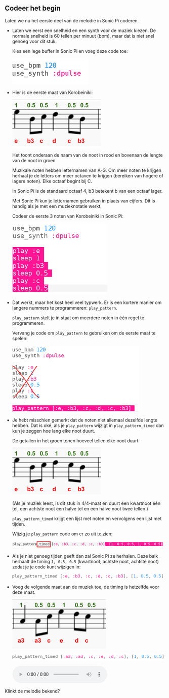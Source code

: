 ## Codeer het begin

Laten we nu het eerste deel van de melodie in Sonic Pi coderen.

+ Laten we eerst een snelheid en een synth voor de muziek kiezen. De normale snelheid is 60 tellen per minuut (bpm), maar dat is niet snel genoeg voor dit stuk.
    
    Kies een lege buffer in Sonic Pi en voeg deze code toe:
    
    ![schermafbeelding](images/tetris-setup.png)

+ Hier is de eerste maat van Korobeiniki:
    
    ![schermafbeelding](images/tetris-notes1.png)
    
    Het toont onderaan de naam van de noot in rood en bovenaan de lengte van de noot in groen.
    
    Muzikale noten hebben letternamen van A-G. Om meer noten te krijgen herhaal je de letters om meer octaven te krijgen (bereiken van hogere of lagere noten). Elke octaaf begint bij C.
    
    In Sonic Pi is de standaard octaaf 4, b3 betekent b van een octaaf lager.
    
    Met Sonic Pi kun je letternamen gebruiken in plaats van cijfers. Dit is handig als je met een muzieknotatie werkt.
    
    Codeer de eerste 3 noten van Korobeiniki in Sonic Pi:
    
    ![schermafbeelding](images/tetris-start.png)

+ Dat werkt, maar het kost heel veel typwerk. Er is een kortere manier om langere nummers te programmeren: `play_pattern`.
    
    `play_pattern` stelt je in staat om meerdere noten in één regel te programmeren.
    
    Vervang je code om `play_pattern` te gebruiken om de eerste maat te spelen:
    
    ![schermafbeelding](images/tetris-pattern.png)

+ Je hebt misschien gemerkt dat de noten niet allemaal dezelfde lengte hebben. Dat is oké, als je `play_pattern` wijzigt in `play_pattern_timed` dan kun je zeggen hoe lang elke noot duurt.
    
    De getallen in het groen tonen hoeveel tellen elke noot duurt.
    
    ![schermafbeelding](images/tetris-notes1.png)
    
    (Als je muziek leest, is dit stuk in 4/4-maat en duurt een kwartnoot één tel, een achtste noot een halve tel en een halve noot twee tellen.)
    
    `play_pattern_timed` krijgt een lijst met noten en vervolgens een lijst met tijden.
    
    Wijzig je `play_pattern` code om er zo uit te zien:
    
    ![schermafbeelding](images/tetris-timed.png)

+ Als je niet genoeg tijden geeft dan zal Sonic Pi ze herhalen. Deze balk herhaalt de timing `1, 0.5, 0.5` (kwartnoot, achtste noot, achtste noot) zodat je je code kunt wijzigen in:
    
    ![schermafbeelding](images/tetris-timed2.png)

+ Voeg de volgende maat aan de muziek toe, de timing is hetzelfde voor deze maat.
    
    ![schermafbeelding](images/tetris-notes2.png)
    
    ![schermafbeelding](images/tetris-bar2.png)
    
    <div id="audio-preview" class="pdf-hidden">
      <audio controls preload> <source src="resources/tetris-1.mp3" type="audio/mpeg"> Je browser ondersteunt het element <code>audio</code> niet. </audio>
    </div>

Klinkt de melodie bekend?
